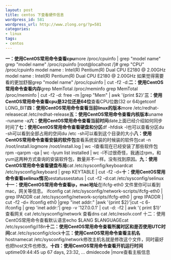 ```yaml
---
layout: post
title: centos 下查看硬件信息
wordpress_id: 581
wordpress_url: http://www.zlong.org/?p=581
categories:
- linux
tags:
- centos
---
```

**一：使用CentOS常用命令查看cpu**more /proc/cpuinfo | grep "model name"   grep "model name" /proc/cpuinfo   [root@localhost /]# grep "CPU" /proc/cpuinfo   model name      : Intel(R) Pentium(R) Dual CPU E2180 @ 2.00GHz   model name      : Intel(R) Pentium(R) Dual CPU E2180 @ 2.00GHz   如果觉得需要看的更加舒服grep "model name" /proc/cpuinfo | cut -f2 -d:**二：使用CentOS常用命令查看内存**grep MemTotal /proc/meminfo  grep MemTotal /proc/meminfo | cut -f2 -d:  free -m |grep "Mem" | awk '{print $2}'**三：使用CentOS常用命令查看cpu是32位还是64位**查看CPU位数(32 or 64)getconf LONG_BIT**四：使用CentOS常用命令查看当前linux的版本**more /etc/redhat-releasecat /etc/redhat-release**五：使用CentOS常用命令查看内核版本**uname -runame -a**六：使用CentOS常用命令查看当前时间**date上面已经介绍如何同步时间了**七：使用CentOS常用命令查看硬盘和分区**df -hfdisk -l也可以查看分区du -sh可以看到全部占用的空间du /etc -sh可以看到这个目录的大小**八：使用CentOS常用命令查看安装的软件包**查看系统安装的时候装的软件包cat -n /root/install.logmore /root/install.log | wc -l查看现在已经安装了那些软件包rpm -qarpm -qa | wc -lyum list installed | wc -l不过很奇怪，我通过rpm，和yum这两种方式查询的安装软件包，数量并不一样。没有找到原因。**九：使用CentOS常用命令查看键盘布局**cat /etc/sysconfig/keyboardcat /etc/sysconfig/keyboard | grep KEYTABLE | cut -f2 -d=**十：使用CentOS常用命令查看selinux情况**sestatussestatus | cut -f2 -d:cat /etc/sysconfig/selinux**十一：使用CentOS常用命令查看ip，mac地址**在ifcfg-eth0 文件里你可以看到mac，网关等信息。  ifconfig  cat /etc/sysconfig/network-scripts/ifcfg-eth0 | grep IPADDR  cat /etc/sysconfig/network-scripts/ifcfg-eth0 | grep IPADDR | cut -f2 -d=  ifconfig eth0 |grep "inet addr:" |awk '{print $2}'|cut -c 6-  ifconfig   | grep 'inet addr:'| grep -v '127.0.0.1' | cut -d: -f2 | awk '{ print $1}'  查看网关  cat /etc/sysconfig/network  查看dns  cat /etc/resolv.conf  十二：使用CentOS常用命令查看默认语言echo $LANG $LANGUAGEcat /etc/sysconfig/i18n**十二：使用CentOS常用命令查看所属时区和是否使用UTC时间**cat /etc/sysconfig/clock**十三：使用CentOS常用命令查看主机名**hostnamecat /etc/sysconfig/network修改主机名就是修改这个文件，同时最好也把host文件也修改。**十四：使用CentOS常用命令查看开机运行时间**uptime09:44:45 up 67 days, 23:32, ... dmidecode |more查看主板信息 
